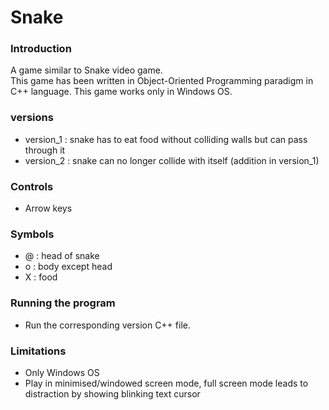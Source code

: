 # Snake

### Introduction
A game similar to Snake video game.  
This game has been written in Object-Oriented Programming paradigm in C++ language. This game works only in Windows OS.

### versions
- version_1 : snake has to eat food without colliding walls but can pass through it
- version_2 : snake can no longer collide with itself (addition in version_1)

### Controls
- Arrow keys

### Symbols
- @ : head of snake
- o : body except head
- X : food

### Running the program
- Run the corresponding version C++ file.

### Limitations
- Only Windows OS
- Play in minimised/windowed screen mode, full screen mode leads to distraction by showing blinking text cursor
